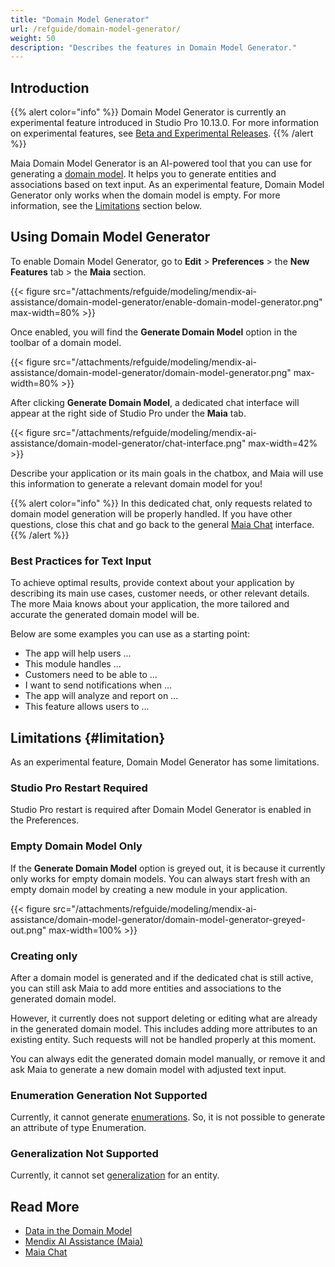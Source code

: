 ```yaml
---
title: "Domain Model Generator"
url: /refguide/domain-model-generator/
weight: 50
description: "Describes the features in Domain Model Generator."
---
```


## Introduction

{{% alert color="info" %}}
Domain Model Generator is currently an experimental feature introduced in Studio Pro 10.13.0. For more information on experimental features, see [Beta and Experimental Releases](/releasenotes/beta-features/).
{{% /alert %}}

Maia Domain Model Generator is an AI-powered tool that you can use for generating a [domain model](/refguide/domain-model/). It helps you to generate entities and associations based on text input. As an experimental feature, Domain Model Generator only works when the domain model is empty. For more information, see the [Limitations](#limitation) section below.

## Using Domain Model Generator

To enable Domain Model Generator, go to **Edit** > **Preferences** > the **New Features** tab > the **Maia** section.

{{< figure src="/attachments/refguide/modeling/mendix-ai-assistance/domain-model-generator/enable-domain-model-generator.png" max-width=80% >}}

Once enabled, you will find the **Generate Domain Model** option in the toolbar of a domain model.

{{< figure src="/attachments/refguide/modeling/mendix-ai-assistance/domain-model-generator/domain-model-generator.png" max-width=80% >}}

After clicking **Generate Domain Model**, a dedicated chat interface will appear at the right side of Studio Pro under the **Maia** tab.

{{< figure src="/attachments/refguide/modeling/mendix-ai-assistance/domain-model-generator/chat-interface.png" max-width=42% >}}

Describe your application or its main goals in the chatbox, and Maia will use this information to generate a relevant domain model for you!

{{% alert color="info" %}}
In this dedicated chat, only requests related to domain model generation will be properly handled. If you have other questions, close this chat and go back to the general [Maia Chat](/refguide/maia-chat/) interface.
{{% /alert %}}

### Best Practices for Text Input

To achieve optimal results, provide context about your application by describing its main use cases, customer needs, or other relevant details. The more Maia knows about your application, the more tailored and accurate the generated domain model will be.

Below are some examples you can use as a starting point:

* The app will help users ...
* This module handles ...
* Customers need to be able to ...
* I want to send notifications when ...
* The app will analyze and report on ...
* This feature allows users to ...

## Limitations {#limitation}

As an experimental feature, Domain Model Generator has some limitations.

### Studio Pro Restart Required

Studio Pro restart is required after Domain Model Generator is enabled in the Preferences.

### Empty Domain Model Only

If the **Generate Domain Model** option is greyed out, it is because it currently only works for empty domain models. You can always start fresh with an empty domain model by creating a new module in your application.

{{< figure src="/attachments/refguide/modeling/mendix-ai-assistance/domain-model-generator/domain-model-generator-greyed-out.png" max-width=100% >}}

### Creating only

After a domain model is generated and if the dedicated chat is still active, you can still ask Maia to add more entities and associations to the generated domain model. 

However, it currently does not support deleting or editing what are already in the generated domain model. This includes adding more attributes to an existing entity. Such requests will not be handled properly at this moment.

You can always edit the generated domain model manually, or remove it and ask Maia to generate a new domain model with adjusted text input.

### Enumeration Generation Not Supported

Currently, it cannot generate [enumerations](/refguide/enumerations/). So, it is not possible to generate an attribute of type Enumeration.

### Generalization Not Supported

Currently, it cannot set [generalization](/refguide/generalization-and-association/) for an entity.

## Read More

* [Data in the Domain Model](/refguide/domain-model/)
* [Mendix AI Assistance (Maia)](/refguide/mendix-ai-assistance/)
* [Maia Chat](/refguide/maia-chat/)
